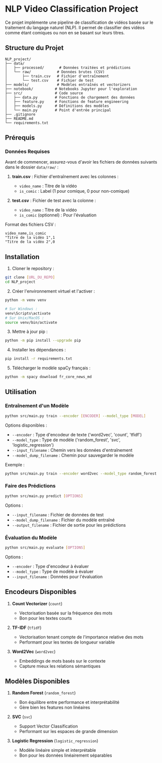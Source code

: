 # NLP Video Classification Project

Ce projet implémente une pipeline de classification de vidéos basée sur le traitement du langage naturel (NLP). Il permet de classifier des vidéos comme étant comiques ou non en se basant sur leurs titres.

## Structure du Projet

```
NLP_project/
├── data/
│   ├── processed/       # Données traitées et prédictions
│   └── raw/            # Données brutes (CSV)
│       ├── train.csv   # Fichier d'entraînement
│       └── test.csv    # Fichier de test
├── models/             # Modèles entraînés et vectorizers
├── notebook/          # Notebooks Jupyter pour l'exploration
├── src/               # Code source
│   ├── data.py        # Fonctions de chargement des données
│   ├── feature.py     # Fonctions de feature engineering
│   ├── models.py      # Définitions des modèles
│   └── main.py        # Point d'entrée principal
├── .gitignore
├── README.md
└── requirements.txt
```

## Prérequis

### Données Requises

Avant de commencer, assurez-vous d'avoir les fichiers de données suivants dans le dossier `data/raw/` :

1. **train.csv** : Fichier d'entraînement avec les colonnes :
   - `video_name` : Titre de la vidéo
   - `is_comic` : Label (1 pour comique, 0 pour non-comique)

2. **test.csv** : Fichier de test avec la colonne :
   - `video_name` : Titre de la vidéo
   - `is_comic` (optionnel) : Pour l'évaluation

Format des fichiers CSV :
```csv
video_name,is_comic
"Titre de la vidéo 1",1
"Titre de la vidéo 2",0
```

## Installation

1. Cloner le repository :
```bash
git clone [URL_DU_REPO]
cd NLP_project
```

2. Créer l'environnement virtuel et l'activer :
```bash
python -m venv venv

# Sur Windows :
venv\Scripts\activate
# Sur Unix/MacOS :
source venv/bin/activate
```

3. Mettre à jour pip :
```bash
python -m pip install --upgrade pip
```

4. Installer les dépendances :
```bash
pip install -r requirements.txt
```

5. Télécharger le modèle spaCy français :
```bash
python -m spacy download fr_core_news_md
```

## Utilisation

### Entraînement d'un Modèle

```bash
python src/main.py train --encoder [ENCODER] --model_type [MODEL]
```

Options disponibles :
- `--encoder` : Type d'encodeur de texte ('word2vec', 'count', 'tfidf')
- `--model_type` : Type de modèle ('random_forest', 'svc', 'logistic_regression')
- `--input_filename` : Chemin vers les données d'entraînement
- `--model_dump_filename` : Chemin pour sauvegarder le modèle

Exemple :
```bash
python src/main.py train --encoder word2vec --model_type random_forest
```

### Faire des Prédictions

```bash
python src/main.py predict [OPTIONS]
```

Options :
- `--input_filename` : Fichier de données de test
- `--model_dump_filename` : Fichier du modèle entraîné
- `--output_filename` : Fichier de sortie pour les prédictions

### Évaluation du Modèle

```bash
python src/main.py evaluate [OPTIONS]
```

Options :
- `--encoder` : Type d'encodeur à évaluer
- `--model_type` : Type de modèle à évaluer
- `--input_filename` : Données pour l'évaluation

## Encodeurs Disponibles

1. **Count Vectorizer** (`count`)
   - Vectorisation basée sur la fréquence des mots
   - Bon pour les textes courts

2. **TF-IDF** (`tfidf`)
   - Vectorisation tenant compte de l'importance relative des mots
   - Performant pour les textes de longueur variable

3. **Word2Vec** (`word2vec`)
   - Embeddings de mots basés sur le contexte
   - Capture mieux les relations sémantiques

## Modèles Disponibles

1. **Random Forest** (`random_forest`)
   - Bon équilibre entre performance et interprétabilité
   - Gère bien les features non linéaires

2. **SVC** (`svc`)
   - Support Vector Classification
   - Performant sur les espaces de grande dimension

3. **Logistic Regression** (`logistic_regression`)
   - Modèle linéaire simple et interprétable
   - Bon pour les données linéairement séparables



